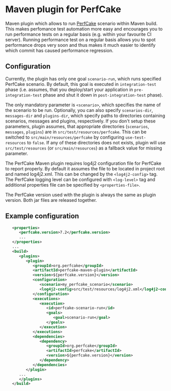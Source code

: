 Maven plugin for PerfCake
=========================
Maven plugin which allows to run [PerfCake](http://www.perfcake.org) scenario within Maven build. This makes perfomance test
automation more easy and encourages you to run performance tests on a regular basis (e.g. within your favourite CI server).
Running performance test on a regular basis allows you to spot performance drops very soon and thus makes it much easier 
to identify which commit has caused performance regression.

Configuration
---
Currently, the plugin has only one goal `scenario-run`, which runs specified PerfCake scenario. By default, this goal is executed
in `integration-test` phase (i.e. assumes, that you deploy/start your application in `pre-integration-test` phase and 
shut it down in `post-integration-test` phase). 

The only mandatory parameter is `<scenario>`, which specifies the name of the scenario to be run. 
Optionally, you can also specify `scenarios-dir`, `messages-dir` and `plugins-dir`, which specify paths to
directories containing scenarios, messages and plugins, respectively. If you don't setup these parameters, plugin assumes,
that appropriate directories (`scenarios`, `messages`, `plugins`) are in `src/test/resources/perfcake`. This can be switched to
`src/main/resources/perfcake` by configuring `use-test-resources` to `false`. If any of these directories does not
exists, plugin will use `src/test/resources` (or `src/main/resources`) as a fallback value for missing parameter.

The PerfCake Maven plugin requires log4j2 configuration file for PerfCake to report properly. By default it assumes
the file to be located in project root and named log4j2.xml. This can be changed by the `<log4j2-config>` tag.
The PerfCake logging level can be configured with `<log-level>` tag and additional properties file can be specified by `<properties-file>`.

The PerfCake version used with the plugin is always the same as plugin version. Both jar files are released together.

Example configuration
---

```xml
   <properties>
      <perfcake.version>7.2</perfcake.version>
      ...
   </properties>
   ...
   <build>
      <plugins>
         <plugin>
            <groupId>org.perfcake</groupId>
            <artifactId>perfcake-maven-plugin</artifactId>
            <version>${perfcake.version}</version>
            <configuration>
               <scenario>my_perfcake_scenario</scenario>
               <log4j2-config>src/test/resources/log4j2.xml</log4j2-config>
            </configuration>
            <executions>
               <execution>
                  <id>perfcake-scenario-run</id>
                  <goals>
                     <goal>scenario-run</goal>
                  </goals>
               </execution>
            </executions>
            <dependencies>
               <dependency>
                  <groupId>org.perfcake</groupId>
                  <artifactId>perfcake</artifactId>
                  <version>${perfcake.version}</version>
               </dependency>
            </dependencies>
         </plugin>
      ...
      </plugins>
   </build>
```
